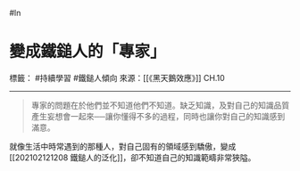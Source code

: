 #ln 
# 變成鐵鎚人的「專家」
標籤： #持續學習 #鐵鎚人傾向 
來源：[[《黑天鵝效應》]] CH.10

---

> 專家的問題在於他們並不知道他們不知道。缺乏知識，及對自己的知識品質產生妄想會一起來──讓你懂得不多的過程，同時也讓你對自己的知識感到滿意。

就像生活中時常遇到的那種人，對自己固有的領域感到驕傲，變成[[202102121208 鐵鎚人的泛化]]，卻不知道自己的知識範疇非常狹隘。